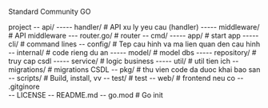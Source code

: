 Standard Community GO

project
-- api/
----- handler/            # API xu ly yeu cau (handler)
----- middleware/         # API middleware
--- router.go/            # router
-- cmd/
----- app/                # start app
----- cli/                # command lines
-- config/                # Tep cau hinh va ma lien quan den cau hinh
-- internal/              # code rieng du an
----- model/              # model dbs
----- repository/         # truy cap csdl
----- service/            #  logic business
----- util/               # util tien ich
-- migrations/            # migrations CSDL
-- pkg/                   # thu vien code da duoc khai bao san
-- scripts/               # Build, install, vv
-- test/                  # test
-- web/                   # frontend neu co
-- .gitginore                  
-- LICENSE
-- README.md
-- go.mod                 # Go init
